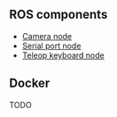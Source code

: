 
## ROS components
- [Camera node](telega_ws/src/py_camera/README.md)
- [Serial port node](src/py_cmd_vel/README.md)
- [Teleop keyboard node](src/teleop_twist_keyboard/README.md)
## Docker
TODO
